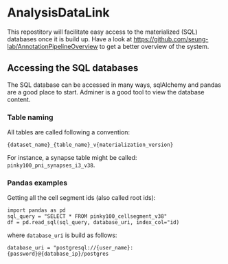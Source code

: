 # AnalysisDataLink

This repostitory will facilitate easy access to the materialized (SQL) databases once it is build up. Have a look at https://github.com/seung-lab/AnnotationPipelineOverview to get a better overview of the system. 


## Accessing the SQL databases

The SQL database can be accessed in many ways, sqlAlchemy and pandas are a good place to start. Adminer is a good tool to view the database content.

### Table naming

All tables are called following a convention:
```
{dataset_name}_{table_name}_v{materialization_version}
```
For instance, a synapse table might be called: `pinky100_pni_synapses_i3_v38`.

### Pandas examples

Getting all the cell segment ids (also called root ids):

```
import pandas as pd
sql_query = "SELECT * FROM pinky100_cellsegment_v38"
df = pd.read_sql(sql_query, database_uri, index_col="id)
```

where `database_uri` is build as follows:

```
database_uri = "postgresql://{user_name}:{password}@{database_ip}/postgres
```

